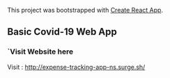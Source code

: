 This project was bootstrapped with [Create React App](https://github.com/facebook/create-react-app).

## Basic Covid-19 Web App

### `Visit Website here

Visit : http://expense-tracking-app-ns.surge.sh/

